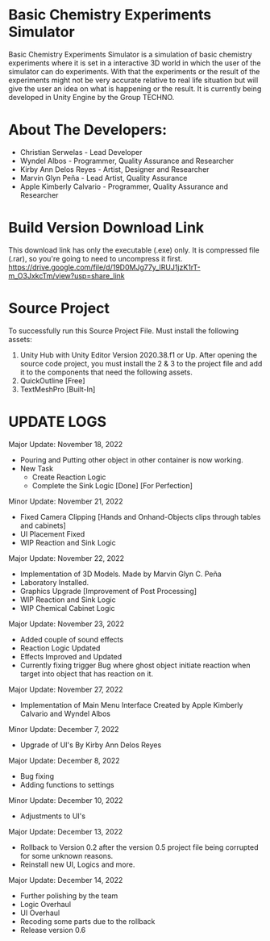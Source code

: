 # Basic Chemistry Experiments Simulator

Basic Chemistry Experiments Simulator is a simulation of basic chemistry experiments where it is set in a interactive 3D world in which the user of the simulator can do experiments. With that the experiments or the result of the experiments might not be very accurate relative to real life situation but will give the user an idea on what is happening or the result. It is currently being developed in Unity Engine by the Group TECHNO.

# About The Developers:
  - Christian Serwelas            - Lead Developer
  - Wyndel Albos                  - Programmer, Quality Assurance and Researcher
  - Kirby Ann Delos Reyes         - Artist, Designer and Researcher
  - Marvin Glyn Peña              - Lead Artist, Quality Assurance
  - Apple Kimberly Calvario       - Programmer, Quality Assurance and Researcher

# Build Version Download Link
This download link has only the executable (.exe) only. It is compressed file (.rar), so you're going to need to uncompress it first. 
https://drive.google.com/file/d/19D0MJg77y_IRUJ1jzK1rT-m_O3JxkcTm/view?usp=share_link

# Source Project

To successfully run this Source Project File. Must install the following assets:
1. Unity Hub with Unity Editor Version 2020.38.f1 or Up. 
   After opening the source code project, you must install the 2 & 3 to the project file and add it to the components that need the following assets.
2. QuickOutline [Free]
3. TextMeshPro [Built-In]

# UPDATE LOGS

Major Update: November 18, 2022
  - Pouring and Putting other object in other container is now working.
  - New Task
       - Create Reaction Logic
       - Complete the Sink Logic [Done] [For Perfection]

Minor Update: November 21, 2022
  - Fixed Camera Clipping [Hands and Onhand-Objects clips through tables and cabinets] 
  - UI Placement Fixed
  - WIP Reaction and Sink Logic
 
Major Update: November 22, 2022
  - Implementation of 3D Models. Made by Marvin Glyn C. Peña 
  - Laboratory Installed.
  - Graphics Upgrade [Improvement of Post Processing]
  - WIP Reaction and Sink Logic
  - WIP Chemical Cabinet Logic

Major Update: November 23, 2022
  - Added couple of sound effects
  - Reaction Logic Updated
  - Effects Improved and Updated
  - Currently fixing trigger Bug where ghost object initiate reaction when target into object that has reaction on it.
  
Major Update: November 27, 2022
  - Implementation of Main Menu Interface Created by Apple Kimberly Calvario and Wyndel Albos
  
Minor Update: December 7, 2022
  - Upgrade of UI's By Kirby Ann Delos Reyes
  
Major Update: December 8, 2022
  - Bug fixing
  - Adding functions to settings
  
Minor Update: December 10, 2022
  - Adjustments to UI's
  
Major Update: December 13, 2022
  - Rollback to Version 0.2 after the version 0.5 project file being corrupted for some unknown reasons.
  - Reinstall new UI, Logics and more.
  
 Major Update: December 14, 2022
  - Further polishing by the team
  - Logic Overhaul
  - UI Overhaul
  - Recoding some parts due to the rollback
  - Release version 0.6
  

